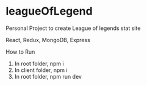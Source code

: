 # leagueOfLegend

Personal Project to create League of legends stat site

React, Redux, MongoDB, Express

How to Run

1. In root folder, npm i
2. In client folder, npm i
3. In root folder, npm run dev
